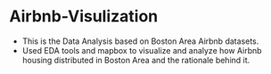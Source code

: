 # Airbnb-Visulization
* This is the Data Analysis based on Boston Area Airbnb datasets.
* Used EDA tools and mapbox to visualize and analyze how Airbnb housing distributed in Boston Area and the rationale behind it.
